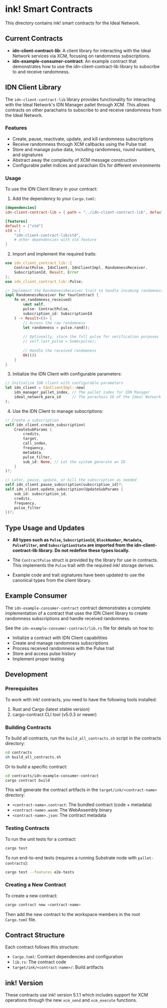 # ink! Smart Contracts

This directory contains ink! smart contracts for the Ideal Network.

## Current Contracts

- **idn-client-contract-lib**: A client library for interacting with the Ideal Network services via XCM, focusing on randomness subscriptions.
- **idn-example-consumer-contract**: An example contract that demonstrates how to use the idn-client-contract-lib library to subscribe to and receive randomness.

## IDN Client Library

The `idn-client-contract-lib` library provides functionality for interacting with the Ideal Network's IDN Manager pallet through XCM. This allows contracts on other parachains to subscribe to and receive randomness from the Ideal Network.

### Features

- Create, pause, reactivate, update, and kill randomness subscriptions
- Receive randomness through XCM callbacks using the Pulse trait
- Store and manage pulse data, including randomness, round numbers, and signatures
- Abstract away the complexity of XCM message construction
- Configurable pallet indices and parachain IDs for different environments

### Usage

To use the IDN Client library in your contract:

1. Add the dependency to your `Cargo.toml`:

```toml
[dependencies]
idn-client-contract-lib = { path = "../idn-client-contract-lib", default-features = false }

[features]
default = ["std"]
std = [
    "idn-client-contract-lib/std",
    # other dependencies with std feature
]
```

2. Import and implement the required traits:

```rust
use idn_client_contract_lib::{
    ContractPulse, IdnClient, IdnClientImpl, RandomnessReceiver, 
    SubscriptionId, Result, Error
};
use idn_client_contract_lib::Pulse;

// Implement the RandomnessReceiver trait to handle incoming randomness
impl RandomnessReceiver for YourContract {
    fn on_randomness_received(
        &mut self, 
        pulse: ContractPulse,
        subscription_id: SubscriptionId
    ) -> Result<()> {
        // Access the raw randomness
        let randomness = pulse.rand();
        
        // Optionally, store the full pulse for verification purposes
        // self.last_pulse = Some(pulse);
        
        // Handle the received randomness
        Ok(())
    }
}
```

3. Initialize the IDN Client with configurable parameters:

```rust
// Initialize IDN client with configurable parameters
let idn_client = IdnClientImpl::new(
    idn_manager_pallet_index, // The pallet index for IDN Manager
    ideal_network_para_id     // The parachain ID of the Ideal Network
);
```

4. Use the IDN Client to manage subscriptions:

```rust
// Create a subscription
self.idn_client.create_subscription(
    CreateSubParams {
        credits,
        target,
        call_index,
        frequency,
        metadata,
        pulse_filter,
        sub_id: None, // Let the system generate an ID
    }
)?;

// Later, pause, update, or kill the subscription as needed
self.idn_client.pause_subscription(subscription_id)?;
self.idn_client.update_subscription(UpdateSubParams { 
    sub_id: subscription_id,
    credits,
    frequency,
    pulse_filter
})?;
```

## Type Usage and Updates

- **All types such as `Pulse`, `SubscriptionId`, `BlockNumber`, `Metadata`, `PulseFilter`, and `SubscriptionState` are imported from the idn-client-contract-lib library. Do not redefine these types locally.**

- The `ContractPulse` struct is provided by the library for use in contracts. This implements the `Pulse` trait with the required ink! storage derives.

- Example code and trait signatures have been updated to use the canonical types from the client library.

## Example Consumer

The `idn-example-consumer-contract` contract demonstrates a complete implementation of a contract that uses the IDN Client library to create randomness subscriptions and handle received randomness.

See the `idn-example-consumer-contract/lib.rs` file for details on how to:
- Initialize a contract with IDN Client capabilities
- Create and manage randomness subscriptions
- Process received randomness with the Pulse trait
- Store and access pulse history
- Implement proper testing

## Development

### Prerequisites

To work with ink! contracts, you need to have the following tools installed:

1. Rust and Cargo (latest stable version)
2. cargo-contract CLI tool (v5.0.3 or newer)

### Building Contracts

To build all contracts, run the `build_all_contracts.sh` script in the contracts directory:

```bash
cd contracts
sh build_all_contracts.sh
```

Or to build a specific contract:

```bash
cd contracts/idn-example-consumer-contract
cargo contract build
```

This will generate the contract artifacts in the `target/ink/<contract-name>` directory:
- `<contract-name>.contract`: The bundled contract (code + metadata)
- `<contract-name>.wasm`: The WebAssembly binary
- `<contract-name>.json`: The contract metadata

### Testing Contracts

To run the unit tests for a contract:

```bash
cargo test
```

To run end-to-end tests (requires a running Substrate node with `pallet-contracts`):

```bash
cargo test --features e2e-tests
```

### Creating a New Contract

To create a new contract:

```bash
cargo contract new <contract-name>
```

Then add the new contract to the workspace members in the root `Cargo.toml` file.

## Contract Structure

Each contract follows this structure:

- `Cargo.toml`: Contract dependencies and configuration
- `lib.rs`: The contract code
- `target/ink/<contract-name>/`: Build artifacts

## ink! Version

These contracts use ink! version 5.1.1 which includes support for XCM operations through the new `xcm_send` and `xcm_execute` functions.
